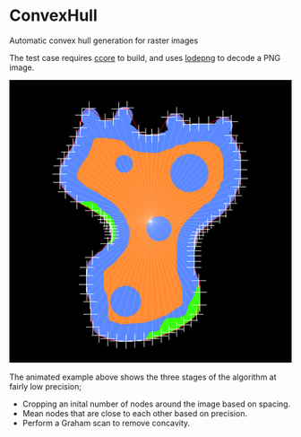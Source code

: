 # ConvexHull
Automatic convex hull generation for raster images

The test case requires [ccore](https://github.com/ccore/ccore) to build, and uses [lodepng](https://github.com/lvandeve/lodepng) to decode a PNG image.

![Convex hull algorithm stages](example.gif)

The animated example above shows the three stages of the algorithm at fairly low precision;
- Cropping an inital number of nodes around the image based on spacing.
- Mean nodes that are close to each other based on precision.
- Perform a Graham scan to remove concavity.
